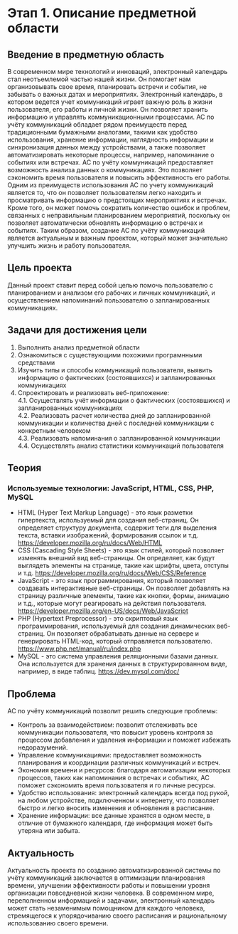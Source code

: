 # Этап 1. Описание предметной области  
## Введение в предметную область  
В современном мире технологий и инноваций, электронный календарь стал неотъемлемой частью нашей жизни. Он помогает нам организовывать свое время, планировать встречи и события, не забывать о важных датах и мероприятиях. Электронный календарь, в котором ведется учет коммуникаций играет важную роль в жизни пользователя, его работы и личной жизни. Он позволяет хранить информацию и управлять коммуникационными процессами. АС по учёту коммуникаций обладает рядом преимуществ перед традиционными бумажными аналогами, такими как удобство использования, хранение информации, наглядность информации и синхронизация данных между устройствами, а также позволяет автоматизировать некоторые процессы, например, напоминание о событиях или встречах.  АС по учёту коммуникаций предоставляет возможность анализа данных о коммуникациях. Это позволяет сэкономить время пользователя и повысить эффективность его работы. Одним из преимуществ использования АС по учету коммуникаций является то, что он позволяет пользователям легко находить и просматривать информацию о предстоящих мероприятиях и встречах. Кроме того, он может помочь сократить количество ошибок и проблем, связанных с неправильным планированием мероприятий, поскольку он позволяет автоматически обновлять информацию о встречах и событиях. Таким образом, создание АС  по учёту коммуникаций является актуальным и важным проектом, который может значительно улучшить жизнь и работу пользователя.

## Цель проекта  
Данный проект ставит перед собой целью помочь пользователю с планированием и анализом его рабочих и личных коммуникаций, и осуществлением напоминаний пользователю о запланированных коммуникациях.

## Задачи для достижения цели 
1. Выполнить анализ предметной области
2. Ознакомиться с существующими похожими програмнными средствами
3. Изучить типы и способы коммуникаций пользователя, выявить информацию о фактических (состоявшихся) и запланированных коммуникациях
4. Спроектировать и реализовать веб-приложение:  
   4.1. Осуществлять учёт информации о фактических (состоявшихся) и запланированных коммуникациях  
   4.2. Реализовать расчет количества дней до запланированной коммуникации и количества дней с последней коммуникации с конкретным человеком  
   4.3. Реализовать напоминания о запланированной коммуникации  
   4.4. Осуществлять анализ статистики коммуникаций пользователя  

## Теория  
### Используемые технологии: JavaScript, HTML, CSS, PHP, MySQL
* HTML (Hyper Text Markup Language) - это язык разметки гипертекста, используемый для создания веб-страниц. Он определяет структуру документа, содержит теги для выделения текста, вставки изображений, формирования ссылок и т.д.
https://developer.mozilla.org/ru/docs/Web/HTML  
* CSS (Cascading Style Sheets) - это язык стилей, который позволяет изменять внешний вид веб-страницы. Он определяет, как будут выглядеть элементы на странице, такие как шрифты, цвета, отступы и т.д. https://developer.mozilla.org/ru/docs/Web/CSS/Reference  
* JavaScript - это язык программирования, который позволяет создавать интерактивные веб-страницы. Он позволяет добавлять на страницу различные элементы, такие как кнопки, формы, анимацию и т.д., которые могут реагировать на действия пользователя. https://developer.mozilla.org/en-US/docs/Web/JavaScript  
* PHP (Hypertext Preprocessor) - это скриптовый язык программирования, используемый для создания динамических веб-страниц. Он позволяет обрабатывать данные на сервере и генерировать HTML-код, который отправляется пользователю. https://www.php.net/manual/ru/index.php  
* MySQL - это система управления реляционными базами данных. Она используется для хранения данных в структурированном виде, например, в виде таблиц. https://dev.mysql.com/doc/  


## Проблема  
АС по учёту коммуникаций позволит решить следующие проблемы:
* Контроль за взаимодействием: позволит отслеживать все коммуникации пользователя, что повысит уровень контроля за процессом добавления и удаления информации и поможет избежать недоразумений.
* Управление коммуникациями: предоставляет возможность планирования и координации различных коммуникаций и встреч.
* Экономия времени и ресурсов: благодаря автоматизации некоторых процессов, таких как напоминания о встречах и событиях, АС поможет сэкономить время пользователя и го личные ресурсы.
* Удобство использования: электронный календарь всегда под рукой, на любом устройстве, подключенном к интернету, что позволяет быстро и легко вносить изменения и обновления в расписание.
* Хранение информации: все данные хранятся в одном месте, в отличие от бумажного календаря, где информация может быть утеряна или забыта.

## Актуальность  
Актуальность проекта по созданию автоматизированной системы по учёту коммуникаций заключается в оптимизации планирования времени, улучшении эффективности работы и повышении уровня организации повседневной жизни человека. В современном мире, переполненном информацией и задачами, электронный календарь может стать незаменимым помощником для каждого человека, стремящегося к упорядочиванию своего расписания и рациональному использованию своего времени.

